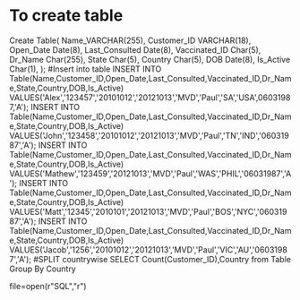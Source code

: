 # To create table
Create Table(
 Name_VARCHAR(255),
 Customer_ID VARCHAR(18),
 Open_Date Date(8),
 Last_Consulted Date(8),
 Vaccinated_ID Char(5),
 Dr_Name Char(255),
 State Char(5),
 Country Char(5),
 DOB Date(8),
 Is_Active Char(1),
 );
 #Insert into table
 INSERT INTO Table(Name,Customer_ID,Open_Date,Last_Consulted,Vaccinated_ID,Dr_Name,State,Country,DOB,Is_Active)
 VALUES('Alex','123457','20101012','20121013','MVD','Paul','SA','USA',06031987,'A');
 INSERT INTO Table(Name,Customer_ID,Open_Date,Last_Consulted,Vaccinated_ID,Dr_Name,State,Country,DOB,Is_Active)
VALUES('John','123458','20101012','20121013','MVD','Paul','TN','IND','06031987','A');
 INSERT INTO Table(Name,Customer_ID,Open_Date,Last_Consulted,Vaccinated_ID,Dr_Name,State,Country,DOB,Is_Active)
VALUES('Mathew','123459','20121013','MVD','Paul','WAS','PHIL','06031987','A');
 INSERT INTO Table(Name,Customer_ID,Open_Date,Last_Consulted,Vaccinated_ID,Dr_Name,State,Country,DOB,Is_Active)
VALUES('Matt','12345','2010101','20121013','MVD','Paul','BOS','NYC','06031987','A');
 INSERT INTO Table(Name,Customer_ID,Open_Date,Last_Consulted,Vaccinated_ID,Dr_Name,State,Country,DOB,Is_Active)
VALUES('Jacob','1256','20101012','20121013','MVD','Paul','VIC','AU','06031987','A');
#SPLIT countrywise
SELECT Count(Customer_ID),Country
 from Table
 Group By Country
 
 file=open(r"SQL","r")
